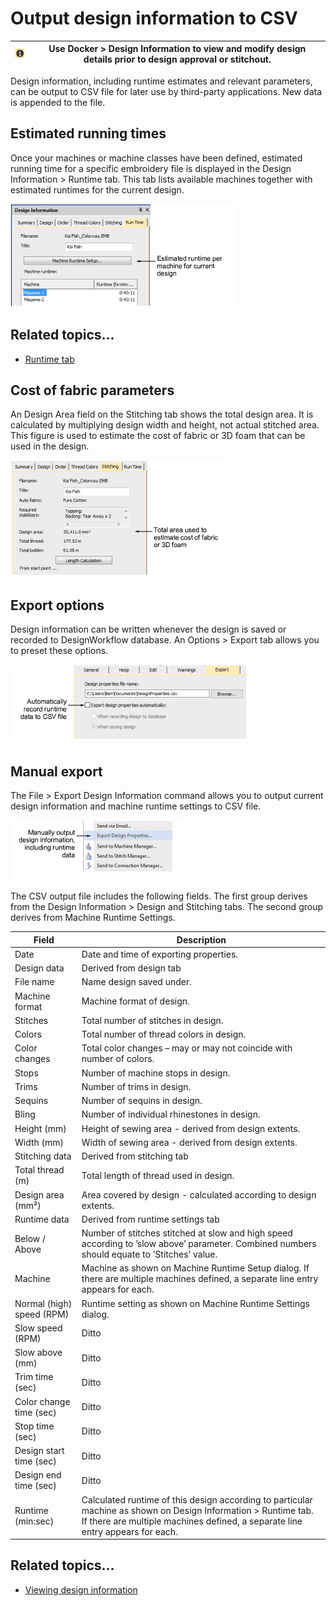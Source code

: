 # Output design information to CSV

| ![DesignProperties.png](assets/DesignProperties.png) | Use Docker > Design Information to view and modify design details prior to design approval or stitchout. |
| ---------------------------------------------------- | -------------------------------------------------------------------------------------------------------- |

Design information, including runtime estimates and relevant parameters, can be output to CSV file for later use by third-party applications. New data is appended to the file.

## Estimated running times

Once your machines or machine classes have been defined, estimated running time for a specific embroidery file is displayed in the Design Information > Runtime tab. This tab lists available machines together with estimated runtimes for the current design.

![hardware00051.png](assets/hardware00051.png)

## Related topics...

- [Runtime tab](../../Management/manage_designs/Runtime_tab)

## Cost of fabric parameters

An Design Area field on the Stitching tab shows the total design area. It is calculated by multiplying design width and height, not actual stitched area. This figure is used to estimate the cost of fabric or 3D foam that can be used in the design.

![hardware00054.png](assets/hardware00054.png)

## Export options

Design information can be written whenever the design is saved or recorded to DesignWorkflow database. An Options > Export tab allows you to preset these options.

![hardware00057.png](assets/hardware00057.png)

## Manual export

The File > Export Design Information command allows you to output current design information and machine runtime settings to CSV file.

![hardware00060.png](assets/hardware00060.png)

The CSV output file includes the following fields. The first group derives from the Design Information > Design and Stitching tabs. The second group derives from Machine Runtime Settings.

| Field                     | Description                                                                                                                                                                                     |
| ------------------------- | ----------------------------------------------------------------------------------------------------------------------------------------------------------------------------------------------- |
| Date                      | Date and time of exporting properties.                                                                                                                                                          |
| Design data               | Derived from design tab                                                                                                                                                                         |
| File name                 | Name design saved under.                                                                                                                                                                        |
| Machine format            | Machine format of design.                                                                                                                                                                       |
| Stitches                  | Total number of stitches in design.                                                                                                                                                             |
| Colors                    | Total number of thread colors in design.                                                                                                                                                        |
| Color changes             | Total color changes – may or may not coincide with number of colors.                                                                                                                            |
| Stops                     | Number of machine stops in design.                                                                                                                                                              |
| Trims                     | Number of trims in design.                                                                                                                                                                      |
| Sequins                   | Number of sequins in design.                                                                                                                                                                    |
| Bling                     | Number of individual rhinestones in design.                                                                                                                                                     |
| Height (mm)               | Height of sewing area - derived from design extents.                                                                                                                                            |
| Width (mm)                | Width of sewing area - derived from design extents.                                                                                                                                             |
| Stitching data            | Derived from stitching tab                                                                                                                                                                      |
| Total thread (m)          | Total length of thread used in design.                                                                                                                                                          |
| Design area (mm²)         | Area covered by design - calculated according to design extents.                                                                                                                                |
| Runtime data              | Derived from runtime settings tab                                                                                                                                                               |
| Below / Above             | Number of stitches stitched at slow and high speed according to ’slow above’ parameter. Combined numbers should equate to ’Stitches’ value.                                                     |
| Machine                   | Machine as shown on Machine Runtime Setup dialog. If there are multiple machines defined, a separate line entry appears for each.                                                               |
| Normal (high) speed (RPM) | Runtime setting as shown on Machine Runtime Settings dialog.                                                                                                                                    |
| Slow speed (RPM)          | Ditto                                                                                                                                                                                           |
| Slow above (mm)           | Ditto                                                                                                                                                                                           |
| Trim time (sec)           | Ditto                                                                                                                                                                                           |
| Color change time (sec)   | Ditto                                                                                                                                                                                           |
| Stop time (sec)           | Ditto                                                                                                                                                                                           |
| Design start time (sec)   | Ditto                                                                                                                                                                                           |
| Design end time (sec)     | Ditto                                                                                                                                                                                           |
| Runtime (min:sec)         | Calculated runtime of this design according to particular machine as shown on Design Information > Runtime tab. If there are multiple machines defined, a separate line entry appears for each. |

## Related topics...

- [Viewing design information](../../Basics/view/Viewing_design_information)
